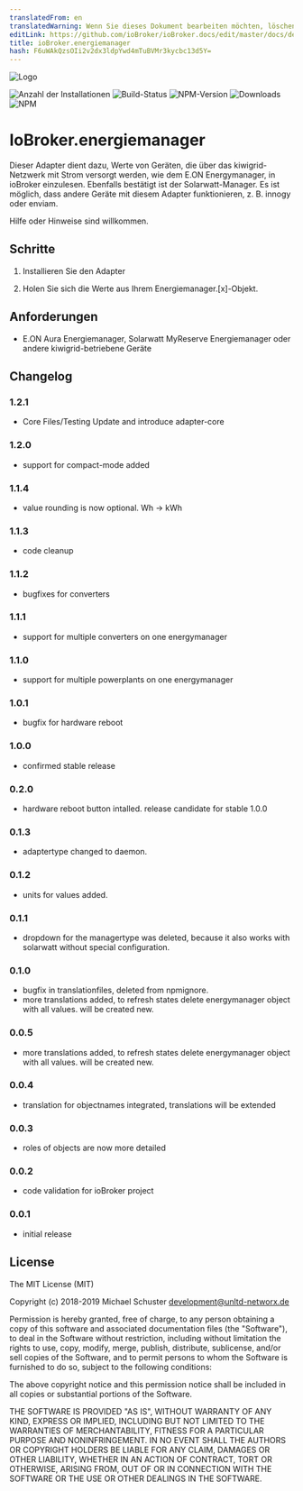 ```yaml
---
translatedFrom: en
translatedWarning: Wenn Sie dieses Dokument bearbeiten möchten, löschen Sie bitte das Feld "translationsFrom". Andernfalls wird dieses Dokument automatisch erneut übersetzt
editLink: https://github.com/ioBroker/ioBroker.docs/edit/master/docs/de/adapterref/iobroker.energymanager/README.md
title: ioBroker.energiemanager
hash: F6uWAkQzsOIi2v2dx3ldpYwd4mTuBVMr3kycbc13d5Y=
---
```

![Logo](../../../en/adapterref/iobroker.energymanager/admin/energymanager.png)

![Anzahl der Installationen](http://iobroker.live/badges/energymanager-stable.svg)
![Build-Status](https://api.travis-ci.org/unltdnetworx/ioBroker.energymanager.svg?branch=master)
![NPM-Version](https://img.shields.io/npm/v/iobroker.energymanager.svg)
![Downloads](https://img.shields.io/npm/dm/iobroker.energymanager.svg)
![NPM](https://nodei.co/npm/iobroker.energymanager.png?downloads=true)

# IoBroker.energiemanager
Dieser Adapter dient dazu, Werte von Geräten, die über das kiwigrid-Netzwerk mit Strom versorgt werden, wie dem E.ON Energymanager, in ioBroker einzulesen. Ebenfalls bestätigt ist der Solarwatt-Manager. Es ist möglich, dass andere Geräte mit diesem Adapter funktionieren, z. B. innogy oder enviam.

Hilfe oder Hinweise sind willkommen.

## Schritte
1. Installieren Sie den Adapter

2. Holen Sie sich die Werte aus Ihrem Energiemanager.[x]-Objekt.

## Anforderungen
* E.ON Aura Energiemanager, Solarwatt MyReserve Energiemanager oder andere kiwigrid-betriebene Geräte

## Changelog

### 1.2.1
* Core Files/Testing Update and introduce adapter-core

### 1.2.0
* support for compact-mode added

### 1.1.4
* value rounding is now optional. Wh -> kWh

### 1.1.3
* code cleanup

### 1.1.2
* bugfixes for converters

### 1.1.1
* support for multiple converters on one energymanager

### 1.1.0
* support for multiple powerplants on one energymanager

### 1.0.1
* bugfix for hardware reboot

### 1.0.0
* confirmed stable release

### 0.2.0
* hardware reboot button intalled. release candidate for stable 1.0.0

### 0.1.3
* adaptertype changed to daemon.

### 0.1.2
* units for values added.

### 0.1.1
* dropdown for the managertype was deleted, because it also works with solarwatt without special configuration.

### 0.1.0
* bugfix in translationfiles, deleted from npmignore.
* more translations added, to refresh states delete energymanager object with all values. will be created new.

### 0.0.5
* more translations added, to refresh states delete energymanager object with all values. will be created new.

### 0.0.4
* translation for objectnames integrated, translations will be extended

### 0.0.3
* roles of objects are now more detailed

### 0.0.2
* code validation for ioBroker project

### 0.0.1
* initial release

## License
The MIT License (MIT)

Copyright (c) 2018-2019 Michael Schuster <development@unltd-networx.de>

Permission is hereby granted, free of charge, to any person obtaining a copy
of this software and associated documentation files (the "Software"), to deal
in the Software without restriction, including without limitation the rights
to use, copy, modify, merge, publish, distribute, sublicense, and/or sell
copies of the Software, and to permit persons to whom the Software is
furnished to do so, subject to the following conditions:

The above copyright notice and this permission notice shall be included in
all copies or substantial portions of the Software.

THE SOFTWARE IS PROVIDED "AS IS", WITHOUT WARRANTY OF ANY KIND, EXPRESS OR
IMPLIED, INCLUDING BUT NOT LIMITED TO THE WARRANTIES OF MERCHANTABILITY,
FITNESS FOR A PARTICULAR PURPOSE AND NONINFRINGEMENT. IN NO EVENT SHALL THE
AUTHORS OR COPYRIGHT HOLDERS BE LIABLE FOR ANY CLAIM, DAMAGES OR OTHER
LIABILITY, WHETHER IN AN ACTION OF CONTRACT, TORT OR OTHERWISE, ARISING FROM,
OUT OF OR IN CONNECTION WITH THE SOFTWARE OR THE USE OR OTHER DEALINGS IN
THE SOFTWARE.